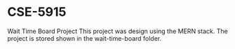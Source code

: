 # CSE-5915
Wait Time Board Project
This project was design using the MERN stack. The project is stored shown in the wait-time-board folder.
